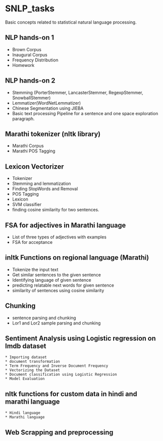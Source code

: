 #  SNLP_tasks
Basic concepts related to statistical natural language processing.

## NLP hands-on 1
   * Brown Corpus
   * Inaugural Corpus
   * Frequency Distribution 
   * Homework

## NLP hands-on 2
   * Stemming (PorterStemmer, LancasterStemmer, RegexpStemmer, SnowballStemmer)
   * Lemmatizer(WordNetLemmatizer)
   * Chinese Segmentation using JIEBA
   * Basic text processing Pipeline for a sentence and one space exploration paragraph.


## Marathi tokenizer (nltk library)
   * Marathi Corpus
   * Marathi POS Tagging


## Lexicon Vectorizer
   * Tokenizer
   * Stemming and lemmatization
   * Finding StopWords and Removal
   * POS Tagging
   * Lexicon
   * SVM classifier
   * finding cosine similarity for two sentences.

## FSA for adjectives in Marathi language
   * List of three types of adjectives with examples
   * FSA for acceptance 
   
##  inltk Functions on regional language (Marathi)
   * Tokenize the input text
   * Get similar sentences to the given sentence
   * Identifying language of given sentence
   * predicting relatable next words for given sentence
   * similarity of sentences using cosine similarity
   
## Chunking
   * sentence parsing and chunking
   * Lor1 and Lor2 sample parsing and chunking

## Sentiment Analysis using Logistic regression on Imdb dataset
    * Importing dataset 
    * document transformation
    * Term Frequency and Inverse Document Frequency
    * Vectorizing the Dataset
    * Document classification using Logistic Regression
    * Model Evaluation
    
## nltk functions for custom data in hindi and marathi language
    * Hindi language
    * Marathi language
    
## Web Scrapping and preprocessing
